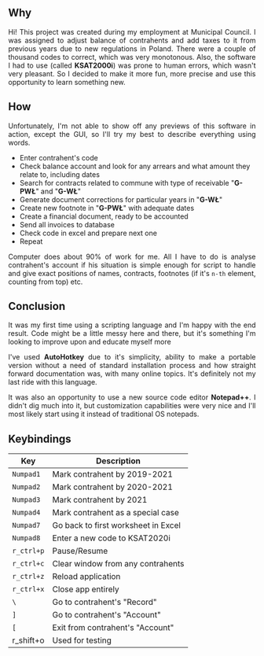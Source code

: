 ## Why
<p align="justify">
Hi! This project was created during my employment at Municipal Council. I was assigned to adjust balance of contrahents and add taxes to it from previous years due to new regulations in Poland. There were a couple of thousand codes to correct, which was very monotonous. Also, the software I had to use (called <b>KSAT2000i</b>) was prone to human errors, which wasn't very pleasant. So I decided to make it more fun, more precise and use this opportunity to learn something new.
</p>

## How
<p align="justify">
Unfortunately, I'm not able to show off any previews of this software in action, except the GUI, so I'll try my best to describe everything using words.
</p>

- Enter contrahent's code
- Check balance account and look for any arrears and what amount they relate to, including dates
- Search for contracts related to commune with type of receivable "**G-PWŁ**" and "**G-WŁ**"
- Generate document corrections for particular years in "**G-WŁ**"
- Create new footnote in "**G-PWŁ**" with adequate dates
- Create a financial document, ready to be accounted
- Send all invoices to database
- Check code in excel and prepare next one
- Repeat
  
<p align="justify">
Computer does about 90% of work for me. All I have to do is analyse contrahent's account if his situation is simple enough for script to handle and give exact positions of names, contracts, footnotes (if it's <code>n-th</code> element, counting from top) etc.
</p>
  
## Conclusion
<p align="justify">
It was my first time using a scripting language and I'm happy with the end result. Code might be a little messy here and there, but it's something I'm looking to improve upon and educate myself more</p>  
<p align="justify">  
I've used <b>AutoHotkey</b> due to it's simplicity, ability to make a portable version without a need of standard installation process and how straight forward documentation was, with many online topics. It's definitely not my last ride with this language.</p>  
<p align="justify">  
It was also an opportunity to use a new source code editor <b>Notepad++</b>. I didn't dig much into it, but customization capabilities were very nice and I'll most likely start using it instead of traditional OS notepads.</p>

## Keybindings

| Key | Description |
| --- | --- |
| `Numpad1` | Mark contrahent by 2019-2021 |
| `Numpad2` | Mark contrahent by 2020-2021 |
| `Numpad3` | Mark contrahent by 2021 |
| `Numpad4` | Mark contrahent as a special case |
| `Numpad7` | Go back to first worksheet in Excel |
| `Numpad8` | Enter a new code to KSAT2020i |
| `r_ctrl+p` | Pause/Resume |
| `r_ctrl+c` | Clear window from any contrahents |
| `r_ctrl+z` | Reload application |
| `r_ctrl+x` | Close app entirely |
| `\` | Go to contrahent's "Record" |
| `]` | Go to contrahent's "Account" |
| `[` | Exit from contrahent's "Account" |
| r_shift+o | Used for testing |
